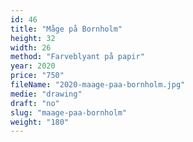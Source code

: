 ```yaml
---
id: 46
title: "Måge på Bornholm"
height: 32
width: 26
method: "Farveblyant på papir"
year: 2020
price: "750"
fileName: "2020-maage-paa-bornholm.jpg"
medie: "drawing"
draft: "no"
slug: "maage-paa-bornholm"
weight: "180"
---
```

